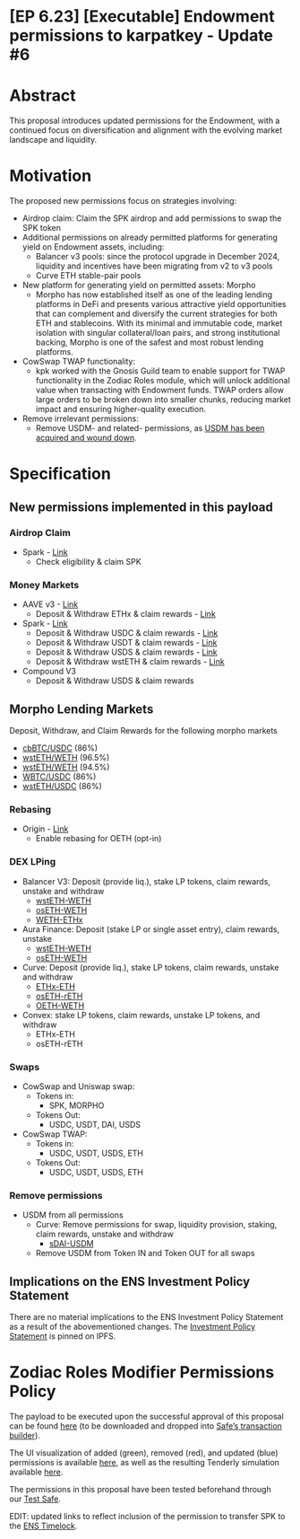# [EP 6.23] [Executable] Endowment permissions to karpatkey - Update #6
# Abstract

This proposal introduces updated permissions for the Endowment, with a continued focus on diversification and alignment with the evolving market landscape and liquidity.

# Motivation

The proposed new permissions focus on strategies involving:

* Airdrop claim: Claim the SPK airdrop and add permissions to swap the SPK token
* Additional permissions on already permitted platforms for generating yield on Endowment assets, including:
  * Balancer v3 pools: since the protocol upgrade in December 2024, liquidity and incentives have been migrating from v2 to v3 pools
  * Curve ETH stable-pair pools
* New platform for generating yield on permitted assets: Morpho
  * Morpho has now established itself as one of the leading lending platforms in DeFi and presents various attractive yield opportunities that can complement and diversify the current strategies for both ETH and stablecoins. With its minimal and immutable code, market isolation with singular collateral/loan pairs, and strong institutional backing, Morpho is one of the safest and most robust lending platforms.
* CowSwap TWAP functionality:
  * kpk worked with the Gnosis Guild team to enable support for TWAP functionality in the Zodiac Roles module, which will unlock additional value when transacting with Endowment funds. TWAP orders allow large orders to be broken down into smaller chunks, reducing market impact and ensuring higher-quality execution.
* Remove irrelevant permissions:
  * Remove USDM- and related- permissions, as [USDM has been acquired and wound down](https://medium.com/@MountainUSDM/mountain-protocol-signs-definitive-agreement-to-be-acquired-by-anchorage-digital-716d8b35c30c).

# Specification

## New permissions implemented in this payload

### Airdrop Claim

* Spark - [Link](https://app.spark.fi/spk/airdrop)
  * Check eligibility & claim SPK

### Money Markets

* AAVE v3 - [Link](https://app.aave.com/markets/?marketName=proto_mainnet_v3)
  * Deposit & Withdraw ETHx & claim rewards - [Link](https://app.aave.com/reserve-overview/?underlyingAsset=0xa35b1b31ce002fbf2058d22f30f95d405200a15b\&marketName=proto_mainnet_v3)
* Spark - [Link](https://app.spark.fi/markets)
  * Deposit & Withdraw USDC & claim rewards - [Link](https://app.spark.fi/markets/1/0xA0b86991c6218b36c1d19D4a2e9Eb0cE3606eB48)
  * Deposit & Withdraw USDT & claim rewards - [Link](https://app.spark.fi/markets/1/0xdAC17F958D2ee523a2206206994597C13D831ec7)
  * Deposit & Withdraw USDS & claim rewards - [Link](https://app.spark.fi/markets/1/0xdC035D45d973E3EC169d2276DDab16f1e407384F)
  * Deposit & Withdraw wstETH & claim rewards - [Link](https://app.spark.fi/markets/1/0x7f39C581F595B53c5cb19bD0b3f8dA6c935E2Ca0)
* Compound V3
  * Deposit & Withdraw USDS & claim rewards

## Morpho Lending Markets

Deposit, Withdraw, and Claim Rewards for the following morpho markets

* [cbBTC/USDC](https://app.morpho.org/ethereum/market/0x64d65c9a2d91c36d56fbc42d69e979335320169b3df63bf92789e2c8883fcc64/cbbtc-usdc?subTab=advanced) (86%)
* [wstETH/WETH](https://app.morpho.org/ethereum/market/0xb8fc70e82bc5bb53e773626fcc6a23f7eefa036918d7ef216ecfb1950a94a85e/wsteth-weth) (96.5%)
* [wstETH/WETH](https://app.morpho.org/ethereum/market/0xd0e50cdac92fe2172043f5e0c36532c6369d24947e40968f34a5e8819ca9ec5d/wsteth-weth) (94.5%)
* [WBTC/USDC](https://app.morpho.org/ethereum/market/0x3a85e619751152991742810df6ec69ce473daef99e28a64ab2340d7b7ccfee49/wbtc-usdc?tab=market\&subTab=advanced) (86%)
* [wstETH/USDC](https://app.morpho.org/ethereum/market/0xb323495f7e4148be5643a4ea4a8221eef163e4bccfdedc2a6f4696baacbc86cc/wsteth-usdc?tab=market\&subTab=advanced) (86%)

### Rebasing

* Origin - [Link](https://app.originprotocol.com/#/ousd/)
  * Enable rebasing for OETH (opt-in)

### DEX LPing

* Balancer V3: Deposit (provide liq.), stake LP tokens, claim rewards, unstake and withdraw
  * [wstETH-WETH](https://balancer.fi/pools/ethereum/v3/0xc4ce391d82d164c166df9c8336ddf84206b2f812)
  * [osETH-WETH](https://balancer.fi/pools/ethereum/v3/0x57c23c58b1d8c3292c15becf07c62c5c52457a42)
  * [WETH-ETHx](https://balancer.fi/pools/ethereum/v3/0x4ab7ab316d43345009b2140e0580b072eec7df16)
* Aura Finance: Deposit (stake LP or single asset entry), claim rewards, unstake
  * [wstETH-WETH](https://app.aura.finance/#/1/pool/240)
  * [osETH-WETH](https://app.aura.finance/#/1/pool/260)
* Curve: Deposit (provide liq.), stake LP tokens, claim rewards, unstake and withdraw
  * [ETHx-ETH](https://www.curve.finance/dex/ethereum/pools/factory-v2-338/deposit/)
  * [osETH-rETH](https://www.curve.finance/dex/ethereum/pools/factory-stable-ng-15/deposit/)
  * [OETH-WETH](https://www.curve.finance/dex/ethereum/pools/factory-stable-ng-402/deposit/)
* Convex: stake LP tokens, claim rewards, unstake LP tokens, and withdraw
  * ETHx-ETH
  * osETH-rETH

### Swaps

* CowSwap and Uniswap swap:
  * Tokens in:
    * SPK, MORPHO
  * Tokens Out:
    * USDC, USDT, DAI, USDS
* CowSwap TWAP:
  * Tokens in:
    * USDC, USDT, USDS, ETH
  * Tokens Out:
    * USDC, USDT, USDS, ETH

### Remove permissions

* USDM from all permissions
  * Curve: Remove permissions for swap, liquidity provision, staking, claim rewards, unstake and withdraw
    * [sDAI-USDM](https://www.curve.finance/dex/ethereum/pools/factory-stable-ng-23/deposit/)
  * Remove USDM from Token IN and Token OUT for all swaps

## Implications on the ENS Investment Policy Statement

There are no material implications to the ENS Investment Policy Statement as a result of the abovementioned changes. The [Investment Policy Statement](https://copper-added-anglerfish-892.mypinata.cloud/ipfs/bafybeiajihjdrplt75h36upclptjmkqziboekuf7e25fgfuyk2m54sonfi) is pinned on IPFS.

# Zodiac Roles Modifier Permissions Policy

The payload to be executed upon the successful approval of this proposal can be found [here](https://github.com/karpatkey/client-configs/blob/main/clients/ens-dao/mainnet/payloads/ensPermissionsUpdate6.json) (to be downloaded and dropped into [Safe’s transaction builder](https://app.safe.global/apps/open?safe=eth:0x4F2083f5fBede34C2714aFfb3105539775f7FE64\&appUrl=https%3A%2F%2Fapps-portal.safe.global%2Ftx-builder)).

The UI visualization of added (green), removed (red), and updated (blue) permissions is available [here](https://roles.gnosisguild.org/eth:0x703806E61847984346d2D7DDd853049627e50A40/roles/MANAGER/diff/RMyooL7Ul3J4BQkqjMtaGhwWTVUDApWnqPOLKDYeQk), as well as the resulting Tenderly simulation available [here](https://dashboard.tenderly.co/public/safe/safe-apps/simulator/491ff83d-726d-4cd7-9cb6-354b5ed5160a).

The permissions in this proposal have been tested beforehand through our [Test Safe](https://app.safe.global/transactions/history?safe=eth:0xC01318baB7ee1f5ba734172bF7718b5DC6Ec90E1).

EDIT: updated links to reflect inclusion of the permission to transfer SPK to the [ENS Timelock](https://etherscan.io/address/0xFe89cc7aBB2C4183683ab71653C4cdc9B02D44b7).